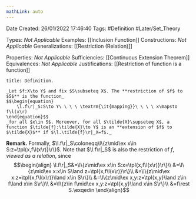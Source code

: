 ```yaml
---
mathLink: auto
---
```


<div class="topSpace"></div>

Date Created: 26/01/2022 17:46:40
Tags: #Definition #Later/Set_Theory

Types: _Not Applicable_
Examples: [[Inclusion Function]]
Constructions: _Not Applicable_
Generalizations: [[Restriction (Relation)]]

Properties: _Not Applicable_
Sufficiencies: [[Continuous Extension Theorem]]
Equivalences: _Not Applicable_
Justifications: [[Restriction of function is a function]]

``` ad-Definition
title: Definition.

_Let $f:X\to Y$ and fix $S\subseteq X$. The **restriction of $f$ to $S$** is the function_
$$\begin{equation}
    \l.f\r|_S:S\to Y\ \ \ \ \textrm{\it{mapping}}\ \ \ \ x\mapsto f\l(x\r)
\end{equation}$$
_for all $x\in S$. Moreover, for all $\tilde{X}\supseteq X$, a function $\tilde{f}:\tilde{X}\to Y$ is an **extension of $f$ to $\tilde{X}$** if $\l.\tilde{f}\r|_X=f$._

```

**Remark.** Formally, $\l.f\r|_S\coloneqq\l\{z\mid\ex x\in S:z=\tpl{x,f\l(x\r)}\r\}$. Note that $\l.f\r|_S$ is also the restriction of $f$, _viewed as a relation_, since
$$\begin{align}
    \l.f\r|_S&=\l\{z\mid\ex x\in S:x=\tpl{x,f\l(x\r)}\r\}\\
    &=\l\{z\mid\ex x:x\in S\land z=\tpl{x,f\l(x\r)}\r\}\\
    &=\l\{z\mid\ex x:z=\tpl{x,f\l(x\r)}\land x\in S\r\}\\
    &=\l\{z\mid\ex x,y:z=\tpl{x,y}\land z\in f\land x\in S\r\}\\
    &=\l\{z\in f\mid\ex x,y:z=\tpl{x,y}\land x\in S\r\}\\
    &=f\rest S.\exqedin
\end{align}$$
